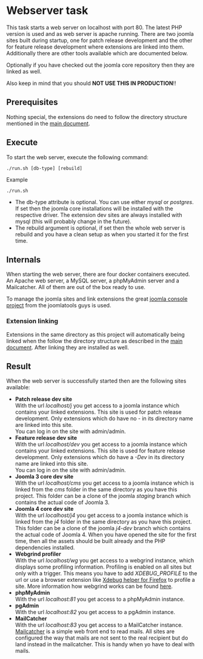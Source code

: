 # Webserver task
This task starts a web server on localhost with port 80. The latest PHP version is used and as web server is apache running. There are two joomla sites built during startup, one for patch release development and the other for feature release development where extensions are linked into them. Additionally there are other tools available which are documented below.

Optionally if you have checked out the joomla core repository then they are linked as well.

Also keep in mind that you should **NOT USE THIS IN PRODUCTION**!!

## Prerequisites
Nothing special, the extensions do need to follow the directory structure mentioned in the [main document](..).

## Execute
To start the web server, execute the following command:

`./run.sh [db-type] [rebuild]`

Example

`./run.sh`

- The db-type attribute is optional. You can use either _mysql_ or _postgres_. If set then the joomla core installations will be installed with the respective driver. The extension dev sites are always installed with mysql (this will probably change in the future).
- The rebuild argument is optional, if set then the whole web server is rebuild and you have a clean setup as when you started it for the first time.

## Internals
When starting the web server, there are four docker containers executed. An Apache web server, a MySQL server, a phpMyAdmin server and a Mailcatcher. All of them are out of the box ready to use.

To manage the joomla sites and link extensions the great [joomla console project](https://github.com/joomlatools/joomlatools-console) from the joomlatools guys is used.

### Extension linking
Extensions in the same directory as this project will automatically being linked when the follow the directory structure as described in the [main document](..). After linking they are installed as well.

## Result
When the web server is successfully started then are the following sites available:

- **Patch release dev site**  
With the url _localhost/j_ you get access to a joomla instance which contains your linked extensions. This site is used for patch release development. Only extensions which do have no _-_ in its directory name are linked into this site.  
You can log in on the site with admin/admin.
- **Feature release dev site**  
With the url _localhost/dev_ you get access to a joomla instance which contains your linked extensions. This site is used for feature release development. Only extensions which do have a _-Dev_ in its directory name are linked into this site.  
You can log in on the site with admin/admin.
- **Joomla 3 core dev site**  
With the url _localhost/cms_ you get access to a joomla instance which is linked from the _cms_ folder in the same directory as you have this project. This folder can be a clone of the joomla _staging_ branch which contains the actual code of Joomla 3.
- **Joomla 4 core dev site**  
With the url _localhost/j4_ you get access to a joomla instance which is linked from the _j4_ folder in the same directory as you have this project. This folder can be a clone of the joomla _j4-dev_ branch which contains the actual code of Joomla 4. When you have opened the site for the first time, then all the assets should be built already and the PHP dependencies installed.
- **Webgrind profiler**  
With the url _localhost/wg_ you get access to a webgrind instance, which displays some profiling information. Profiling is enabled on all sites but only with a trigger. This means you have to add _XDEBUG_PROFILE_ to the url or use a browser extension like [Xdebug helper for Firefox](https://addons.mozilla.org/en-US/firefox/addon/xdebug-helper-for-firefox) to profile a site. More information how webgrind works can be found [here](https://github.com/jokkedk/webgrind).
- **phpMyAdmin**  
With the url _localhost:81_ you get access to a phpMyAdmin instance.
- **pgAdmin**  
With the url _localhost:82_ you get access to a pgAdmin instance.
- **MailCatcher**  
With the url _localhost:83_ you get access to a MailCatcher instance. [Mailcatcher](https://mailcatcher.me/) is a simple web front end to read mails. All sites are configured the way that mails are not sent to the real recipient but do land instead in the mailcatcher. This is handy when yo have to deal with mails.

